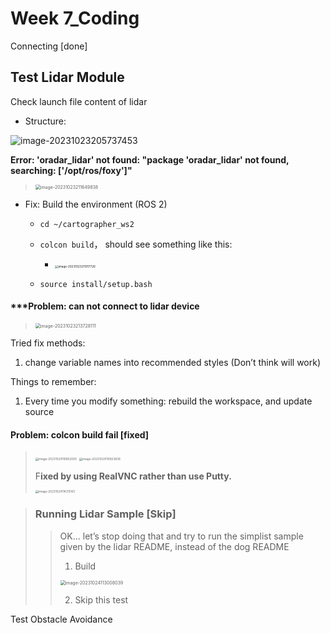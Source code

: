 # Week 7_Coding



Connecting [done]



## Test Lidar Module



Check launch file content of lidar

- Structure:

![image-20231023205737453](../../../../../AppData/Roaming/Typora/typora-user-images/image-20231023205737453.png)





**Error: 'oradar_lidar' not found: "package 'oradar_lidar' not found, searching: ['/opt/ros/foxy']"**

> <img src="../../../../../AppData/Roaming/Typora/typora-user-images/image-20231023211649838.png" alt="image-20231023211649838" style="zoom: 50%;" />

- Fix: Build the environment (ROS 2)

  - `cd ~/cartographer_ws2`

  - `colcon build`， should see something like this:
    - <img src="../../../../../AppData/Roaming/Typora/typora-user-images/image-20231023211917726.png" alt="image-20231023211917726" style="zoom:33%;" />
  - `source install/setup.bash`





#### \*\*\***Problem: can not connect to lidar device**

> <img src="../../../../../AppData/Roaming/Typora/typora-user-images/image-20231023213728111.png" alt="image-20231023213728111" style="zoom:50%;" />

Tried fix methods:

1. change variable names into recommended styles (Don’t think will work)

Things to remember:

1. Every time you modify something: rebuild the workspace, and update source



#### Problem: colcon build fail [fixed]

> <img src="../../../../../AppData/Roaming/Typora/typora-user-images/image-20231024110852000.png" alt="image-20231024110852000" style="zoom: 33%;" />
>
> <img src="../../../../../AppData/Roaming/Typora/typora-user-images/image-20231024110923838.png" alt="image-20231024110923838" style="zoom:33%;" />
>
> F**ixed by using RealVNC rather than use Putty.**
>
> <img src="../../../../../AppData/Roaming/Typora/typora-user-images/image-20231024114315161.png" alt="image-20231024114315161" style="zoom:33%;" />
>
> 



> ### Running Lidar Sample [Skip]
>
> > OK… let’s stop doing that and try to run the simplist sample given by the lidar README, instead of the dog README
> >
> > 1. Build
> >
> > <img src="../../../../../AppData/Roaming/Typora/typora-user-images/image-20231024113008039.png" alt="image-20231024113008039" style="zoom:50%;" />
> >
> > 2. Skip this test

























Test Obstacle Avoidance




